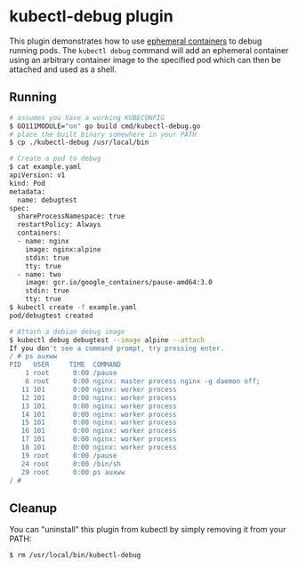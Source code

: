 # kubectl-debug plugin

This plugin demonstrates how to use [ephemeral
containers](https://features.k8s.io/277) to debug running pods. The `kubectl
debug` command will add an ephemeral container using an arbitrary container
image to the specified pod which can then be attached and used as a shell.

## Running

```sh
# assumes you have a working KUBECONFIG
$ GO111MODULE="on" go build cmd/kubectl-debug.go
# place the built binary somewhere in your PATH
$ cp ./kubectl-debug /usr/local/bin

# Create a pod to debug
$ cat example.yaml
apiVersion: v1
kind: Pod
metadata:
  name: debugtest
spec:
  shareProcessNamespace: true
  restartPolicy: Always
  containers:
  - name: nginx
    image: nginx:alpine
    stdin: true
    tty: true
  - name: two
    image: gcr.io/google_containers/pause-amd64:3.0
    stdin: true
    tty: true
$ kubectl create -f example.yaml
pod/debugtest created

# Attach a debian debug image
$ kubectl debug debugtest --image alpine --attach
If you don't see a command prompt, try pressing enter.
/ # ps auxww
PID   USER     TIME  COMMAND
    1 root      0:00 /pause
    6 root      0:00 nginx: master process nginx -g daemon off;
   11 101       0:00 nginx: worker process
   12 101       0:00 nginx: worker process
   13 101       0:00 nginx: worker process
   14 101       0:00 nginx: worker process
   15 101       0:00 nginx: worker process
   16 101       0:00 nginx: worker process
   17 101       0:00 nginx: worker process
   18 101       0:00 nginx: worker process
   19 root      0:00 /pause
   24 root      0:00 /bin/sh
   29 root      0:00 ps auxww
/ #
```

## Cleanup

You can "uninstall" this plugin from kubectl by simply removing it from your PATH:

    $ rm /usr/local/bin/kubectl-debug
